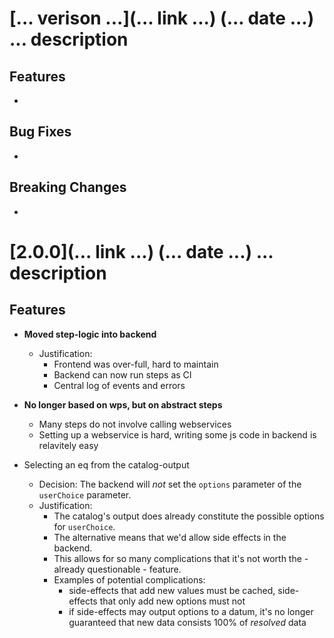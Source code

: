 # [... verison ...](... link ...) (... date ...) ... description

## Features
- 

## Bug Fixes
- 

## Breaking Changes
- 



# [2.0.0](... link ...) (... date ...) ... description

## Features

- **Moved step-logic into backend**
    - Justification:
        - Frontend was over-full, hard to maintain
        - Backend can now run steps as CI 
        - Central log of events and errors

- **No longer based on wps, but on abstract steps**
    - Many steps do not involve calling webservices
    - Setting up a webservice is hard, writing some js code in backend is relavitely easy

- Selecting an eq from the catalog-output
    - Decision: The backend will *not* set the `options` parameter of the `userChoice` parameter.
    - Justification: 
        - The catalog's output does already constitute the possible options for `userChoice`.
        - The alternative means that we'd allow side effects in the backend. 
        - This allows for so many complications that it's not worth the - already questionable - feature.
        - Examples of potential complications:
            - side-effects that add new values must be cached, side-effects that only add new options must not
            - if side-effects may output options to a datum, it's no longer guaranteed that new data consists 100% of *resolved* data